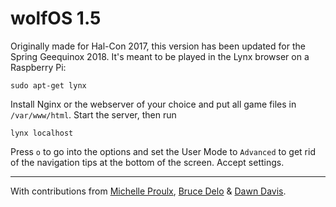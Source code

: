 # wolfOS 1.5

Originally made for Hal-Con 2017, this version has been updated for the Spring Geequinox 2018. It's meant to be played in the Lynx browser on a Raspberry Pi:

`sudo apt-get lynx`

Install Nginx or the webserver of your choice and put all game files in `/var/www/html`. Start the server, then run

`lynx localhost`

Press `o` to go into the options and set the User Mode to `Advanced` to get rid of the navigation tips at the bottom of the screen. Accept settings.

-------------------------------------------

With contributions from [Michelle Proulx](https://michelleproulx.com/), [Bruce Delo](https://flyknifecomics.com) & [Dawn Davis](http://www.playerprophet.com).
